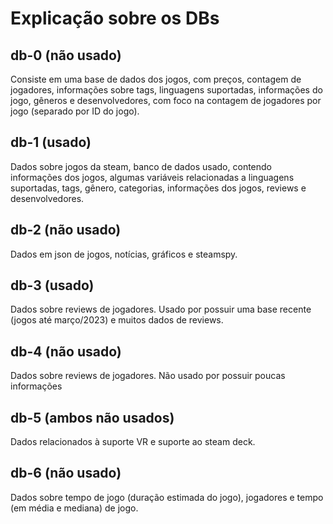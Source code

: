 # Explicação sobre os DBs

## db-0 (não usado)

Consiste em uma base de dados dos jogos, com preços, contagem de jogadores, informações sobre tags, linguagens suportadas, informações do jogo, gêneros e desenvolvedores, com foco na contagem de jogadores por jogo (separado por ID do jogo).

## db-1 (usado)

Dados sobre jogos da steam, banco de dados usado, contendo informações dos jogos, algumas variáveis relacionadas a linguagens suportadas, tags, gênero, categorias, informações dos jogos, reviews e desenvolvedores.

## db-2 (não usado)

Dados em json de jogos, notícias, gráficos e steamspy.

## db-3 (usado)

Dados sobre reviews de jogadores. Usado por possuir uma base recente (jogos até março/2023) e muitos dados de reviews.


## db-4 (não usado)

Dados sobre reviews de jogadores. Não usado por possuir poucas informações

## db-5 (ambos não usados)

Dados relacionados à suporte VR e suporte ao steam deck.

## db-6 (não usado)

Dados sobre tempo de jogo (duração estimada do jogo), jogadores e tempo (em média e mediana) de jogo.